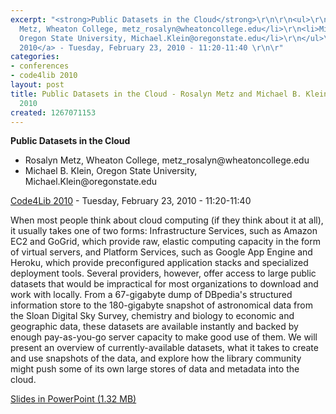```yaml
---
excerpt: "<strong>Public Datasets in the Cloud</strong>\r\n\r\n<ul>\r\n<li>Rosalyn
  Metz, Wheaton College, metz_rosalyn@wheatoncollege.edu</li>\r\n<li>Michael B. Klein,
  Oregon State University, Michael.Klein@oregonstate.edu</li>\r\n</ul>\r\n\r\n<a href=\"/conference/2010/schedule\">Code4Lib
  2010</a> - Tuesday, February 23, 2010 - 11:20-11:40 \r\n\r"
categories:
- conferences
- code4lib 2010
layout: post
title: Public Datasets in the Cloud - Rosalyn Metz and Michael B. Klein - Code4Lib
  2010
created: 1267071153
---
```

<strong>Public Datasets in the Cloud</strong>

<ul>
<li>Rosalyn Metz, Wheaton College, metz_rosalyn@wheatoncollege.edu</li>
<li>Michael B. Klein, Oregon State University, Michael.Klein@oregonstate.edu</li>
</ul>

<a href="/conference/2010/schedule">Code4Lib 2010</a> - Tuesday, February 23, 2010 - 11:20-11:40 

When most people think about cloud computing (if they think about it at all), it usually takes one of two forms: Infrastructure Services, such as Amazon EC2 and GoGrid, which provide raw, elastic computing capacity in the form of virtual servers, and Platform Services, such as Google App Engine and Heroku, which provide preconfigured application stacks and specialized deployment tools. Several providers, however, offer access to large public datasets that would be impractical for most organizations to download and work with locally. From a 67-gigabyte dump of DBpedia's structured information store to the 180-gigabyte snapshot of astronomical data from the Sloan Digital Sky Survey, chemistry and biology to economic and geographic data, these datasets are available instantly and backed by enough pay-as-you-go server capacity to make good use of them. We will present an overview of currently-available datasets, what it takes to create and use snapshots of the data, and explore how the library community might push some of its own large stores of data and metadata into the cloud. 

<a href="http://code4lib.org/files/klein-metz-Public_Datasets_In_the_Cloud.ppt">Slides in PowerPoint (1.32 MB)</a>
